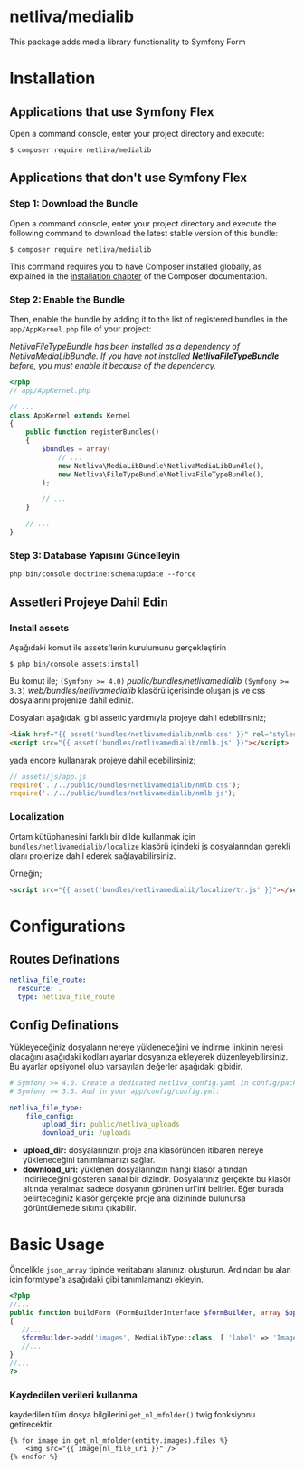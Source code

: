netliva/medialib
============

This package adds media library functionality to Symfony Form

Installation
============

Applications that use Symfony Flex
----------------------------------

Open a command console, enter your project directory and execute:

```console
$ composer require netliva/medialib
```

Applications that don't use Symfony Flex
----------------------------------------

### Step 1: Download the Bundle

Open a command console, enter your project directory and execute the
following command to download the latest stable version of this bundle:

```console
$ composer require netliva/medialib
```

This command requires you to have Composer installed globally, as explained
in the [installation chapter](https://getcomposer.org/doc/00-intro.md)
of the Composer documentation.

### Step 2: Enable the Bundle

Then, enable the bundle by adding it to the list of registered bundles
in the `app/AppKernel.php` file of your project:

_NetlivaFileTypeBundle has been installed as a dependency of NetlivaMediaLibBundle.
 If you have not installed **NetlivaFileTypeBundle** before,
 you must enable it because of the dependency._


```php
<?php
// app/AppKernel.php

// ...
class AppKernel extends Kernel
{
    public function registerBundles()
    {
        $bundles = array(
            // ...
            new Netliva\MediaLibBundle\NetlivaMediaLibBundle(),
            new Netliva\FileTypeBundle\NetlivaFileTypeBundle(),
        );

        // ...
    }

    // ...
}
```

### Step 3: Database Yapısını Güncelleyin

```
php bin/console doctrine:schema:update --force
```

Assetleri Projeye Dahil Edin
----------------------------
### Install assets

Aşağıdaki komut ile assets'lerin kurulumunu gerçekleştirin

`$ php bin/console assets:install` 

Bu komut ile; `(Symfony >= 4.0)` *public/bundles/netlivamedialib* 
`(Symfony >= 3.3)` *web/bundles/netlivamedialib* klasörü içerisinde 
oluşan js ve css dosyalarını projenize dahil ediniz.

 Dosyaları aşağıdaki gibi assetic yardımıyla projeye dahil edebilirsiniz; 

```html
<link href="{{ asset('bundles/netlivamedialib/nmlb.css' }}" rel="stylesheet" type="text/css">
<script src="{{ asset('bundles/netlivamedialib/nmlb.js' }}"></script>
```

yada encore kullanarak projeye dahil edebilirsiniz;

```javascript
// assets/js/app.js
require('../../public/bundles/netlivamedialib/nmlb.css');
require('../../public/bundles/netlivamedialib/nmlb.js');
```
### Localization

Ortam kütüphanesini farklı bir dilde kullanmak için 
`bundles/netlivamedialib/localize` 
klasörü içindeki js dosyalarından gerekli olanı  projenize dahil 
ederek sağlayabilirsiniz.

Örneğin;
```html
<script src="{{ asset('bundles/netlivamedialib/localize/tr.js' }}"></script>
```

Configurations
==============

Routes Definations
------------------

```yaml
netliva_file_route:
  resource: .
  type: netliva_file_route
```

Config Definations
------------------
Yükleyeceğiniz dosyaların nereye yükleneceğini ve 
indirme linkinin neresi olacağını aşağıdaki kodları ayarlar dosyanıza ekleyerek
düzenleyebilirsiniz. Bu ayarlar opsiyonel olup varsayılan değerler 
aşağıdaki gibidir. 

```yaml
# Symfony >= 4.0. Create a dedicated netliva_config.yaml in config/packages with:
# Symfony >= 3.3. Add in your app/config/config.yml:

netliva_file_type:
    file_config:
        upload_dir: public/netliva_uploads
        download_uri: /uploads
```
* **upload_dir:** dosyalarınızın proje ana klasöründen itibaren nereye yükleneceğini tanımlamanızı sağlar.
* **download_uri:**  yüklenen dosyalarınızın hangi klasör altından indirileceğini gösteren sanal bir dizindir. 
Dosyalarınız gerçekte bu klasör altında yeralmaz sadece dosyanın görünen url'ini belirler. 
Eğer burada belirteceğiniz klasör gerçekte proje ana dizininde bulunursa görüntülemede sıkıntı çıkabilir.


Basic Usage
===========
Öncelikle `json_array` tipinde veritabanı alanınızı oluşturun.
Ardından bu alan için formtype'a aşağıdaki gibi tanımlamanızı ekleyin.

 
 ```php
<?php
//...
public function buildForm (FormBuilderInterface $formBuilder, array $options)
{
	//...
	$formBuilder->add('images', MediaLibType::class, [ 'label' => 'Images', 'button_text'=>"select file"]);
	//...
}
//...
?>
 ```
### Kaydedilen verileri kullanma
 
kaydedilen tüm dosya bilgilerini `get_nl_mfolder()` twig fonksiyonu getirecektir. 
 
```twig
{% for image in get_nl_mfolder(entity.images).files %}
    <img src="{{ image|nl_file_uri }}" />
{% endfor %}
```
 